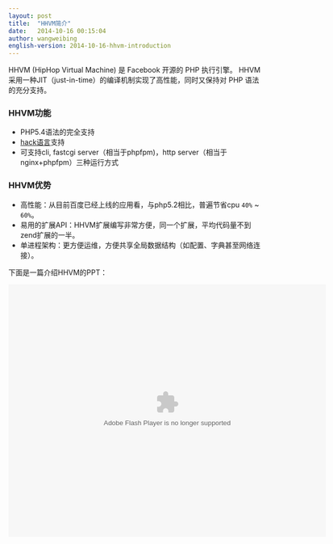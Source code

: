 ```yaml
---
layout: post
title:  "HHVM简介"
date:   2014-10-16 00:15:04
author: wangweibing
english-version: 2014-10-16-hhvm-introduction
---
```





HHVM (HipHop Virtual Machine) 是 Facebook 开源的 PHP 执行引擎。 HHVM 采用一种JIT（just-in-time）的编译机制实现了高性能，同时又保持对 PHP 语法的充分支持。 

### HHVM功能

* PHP5.4语法的完全支持
* [hack语言](http://hacklang.org/)支持
* 可支持cli, fastcgi server（相当于phpfpm)，http server（相当于nginx+phpfpm）三种运行方式

### HHVM优势

* 高性能：从目前百度已经上线的应用看，与php5.2相比，普遍节省cpu `40%` ~ `60%`。
* 易用的扩展API：HHVM扩展编写非常方便，同一个扩展，平均代码量不到zend扩展的一半。
* 单进程架构：更方便运维，方便共享全局数据结构（如配置、字典甚至网络连接）。

下面是一篇介绍HHVM的PPT：

<object height="500" align="middle" width="630" id="reader" codebase="http://fpdownload.macromedia.com/pub/shockwave/cabs/flash/swflash.cab#version=6,0,0,0" classid="clsid:d27cdb6e-ae6d-11cf-96b8-444553540000"><param value="window" name="wmode"><param value="true" name="allowfullscreen"><param name="allowscriptaccess" value="always"><embed height="500" align="middle" width="630" pluginspage="http://www.macromedia.com/go/getflashplayer" type="application/x-shockwave-flash" name="reader" src="http://wenku.baidu.com/static/flash/apireader.swf?docurl=http://wenku.baidu.com/play&amp;docid=ae2867010b1c59eef8c7b46d&amp;readertype=external" allowfullscreen="true" wmode="window" allowscriptaccess="always" bgcolor="#FFFFFF" ver="9.0.0"></embed></object>
